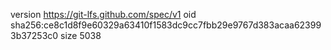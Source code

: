 version https://git-lfs.github.com/spec/v1
oid sha256:ce8c1d8f9e60329a63410f1583dc9cc7fbb29e9767d383acaa623993b37253c0
size 5038
